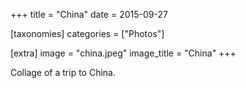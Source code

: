 +++
title = "China"
date = 2015-09-27

[taxonomies]
categories = ["Photos"]

[extra]
image = "china.jpeg"
image_title = "China"
+++

Collage of a trip to China.
